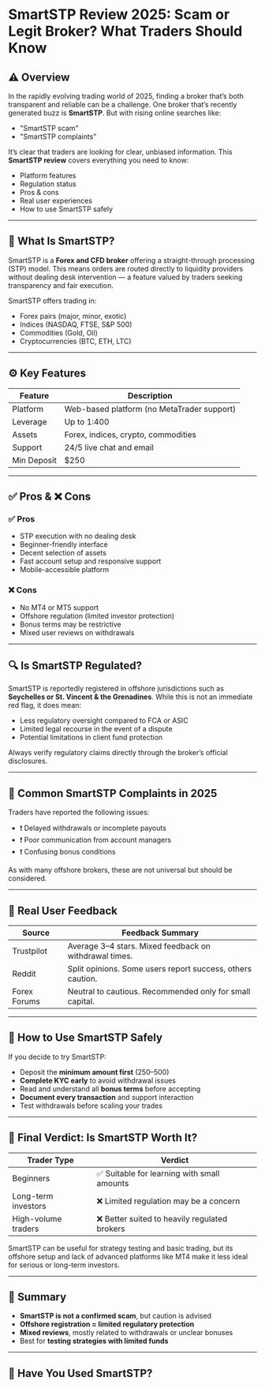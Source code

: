 # SmartSTP Review 2025: Scam or Legit Broker? What Traders Should Know

## ⚠️ Overview

In the rapidly evolving trading world of 2025, finding a broker that’s both transparent and reliable can be a challenge. One broker that’s recently generated buzz is **SmartSTP**. But with rising online searches like:

- "SmartSTP scam"
- "SmartSTP complaints"

It’s clear that traders are looking for clear, unbiased information. This **SmartSTP review** covers everything you need to know:

- Platform features  
- Regulation status  
- Pros & cons  
- Real user experiences  
- How to use SmartSTP safely

---

## 🧩 What Is SmartSTP?

SmartSTP is a **Forex and CFD broker** offering a straight-through processing (STP) model. This means orders are routed directly to liquidity providers without dealing desk intervention — a feature valued by traders seeking transparency and fair execution.

SmartSTP offers trading in:
- Forex pairs (major, minor, exotic)  
- Indices (NASDAQ, FTSE, S&P 500)  
- Commodities (Gold, Oil)  
- Cryptocurrencies (BTC, ETH, LTC)

---

## ⚙️ Key Features

| Feature     | Description                                |
|-------------|--------------------------------------------|
| Platform    | Web-based platform (no MetaTrader support) |
| Leverage    | Up to 1:400                                |
| Assets      | Forex, indices, crypto, commodities        |
| Support     | 24/5 live chat and email                   |
| Min Deposit | $250                                       |

---

## ✅ Pros & ❌ Cons

### ✅ Pros
- STP execution with no dealing desk  
- Beginner-friendly interface  
- Decent selection of assets  
- Fast account setup and responsive support  
- Mobile-accessible platform

### ❌ Cons
- No MT4 or MT5 support  
- Offshore regulation (limited investor protection)  
- Bonus terms may be restrictive  
- Mixed user reviews on withdrawals

---

## 🔍 Is SmartSTP Regulated?

SmartSTP is reportedly registered in offshore jurisdictions such as **Seychelles or St. Vincent & the Grenadines**. While this is not an immediate red flag, it does mean:

- Less regulatory oversight compared to FCA or ASIC  
- Limited legal recourse in the event of a dispute  
- Potential limitations in client fund protection

Always verify regulatory claims directly through the broker’s official disclosures.

---

## 🧾 Common SmartSTP Complaints in 2025

Traders have reported the following issues:

- ❗ Delayed withdrawals or incomplete payouts  
- ❗ Poor communication from account managers  
- ❗ Confusing bonus conditions

As with many offshore brokers, these are not universal but should be considered.

---

## 💬 Real User Feedback

| Source       | Feedback Summary                                          |
|--------------|-----------------------------------------------------------|
| Trustpilot   | Average 3–4 stars. Mixed feedback on withdrawal times.     |
| Reddit       | Split opinions. Some users report success, others caution. |
| Forex Forums | Neutral to cautious. Recommended only for small capital.  |

---

## 🔐 How to Use SmartSTP Safely

If you decide to try SmartSTP:

- Deposit the **minimum amount first** ($250–$500)  
- **Complete KYC early** to avoid withdrawal issues  
- Read and understand all **bonus terms** before accepting  
- **Document every transaction** and support interaction  
- Test withdrawals before scaling your trades

---

## 🧠 Final Verdict: Is SmartSTP Worth It?

| Trader Type         | Verdict                                          |
|---------------------|--------------------------------------------------|
| Beginners           | ✅ Suitable for learning with small amounts       |
| Long-term investors | ❌ Limited regulation may be a concern            |
| High-volume traders | ❌ Better suited to heavily regulated brokers     |

SmartSTP can be useful for strategy testing and basic trading, but its offshore setup and lack of advanced platforms like MT4 make it less ideal for serious or long-term investors.

---

## 📝 Summary

- **SmartSTP is not a confirmed scam**, but caution is advised  
- **Offshore registration = limited regulatory protection**  
- **Mixed reviews**, mostly related to withdrawals or unclear bonuses  
- Best for **testing strategies with limited funds**

---

## 💬 Have You Used SmartSTP?
